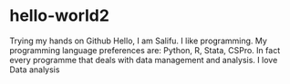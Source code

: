 # hello-world2
Trying my hands on Github
Hello, I am Salifu. I like programming. My programming language preferences are: Python, R, Stata, CSPro. In fact every programme that deals with data management and analysis.
I love Data analysis
